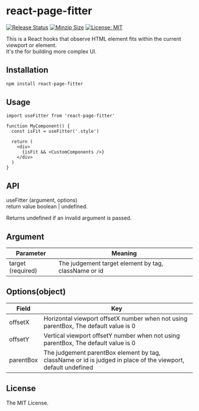 # react-page-fitter

[![Release Status](https://img.shields.io/github/release/su-pull/react-page-fitter.svg)](https://github.com/su-pull/react-page-fitter/releases/latest)
[![Minzip Size](https://img.shields.io/bundlephobia/minzip/react-page-fitter)](https://bundlephobia.com/package/react-page-fitter)
[![License: MIT](https://img.shields.io/badge/License-MIT-blue.svg)](https://opensource.org/licenses/MIT)

This is a React hooks that observe HTML element fits within the current viewport or element.  
It's the for building more complex UI.

## Installation

```sh
npm install react-page-fitter
```

## Usage

```tsx
import useFitter from 'react-page-fitter'

function MyComponent() {
  const isFit = useFitter('.style')

  return (
    <div>
      {isFit && <CustomComponents />}
    </div>
  )
}
```

## API

useFitter (argument, options)  
return value boolean | undefined.

Returns undefined if an invalid argument is passed.

## Argument

| Parameter         | Meaning                                              |
| ----------------- | ---------------------------------------------------- |
| target (required) | The judgement target element by tag, className or id |

## Options(object)

| Field     | Key                                                                                                           |
| --------- | ------------------------------------------------------------------------------------------------------------- |
| offsetX   | Horizontal viewport offsetX number when not using parentBox, The default value is 0                           |
| offsetY   | Vertical viewport offsetY number when not using parentBox, The default value is 0                             |
| parentBox | The judgement parentBox element by tag, className or id is judged in place of the viewport, default undefined |

## License

The MIT License.

